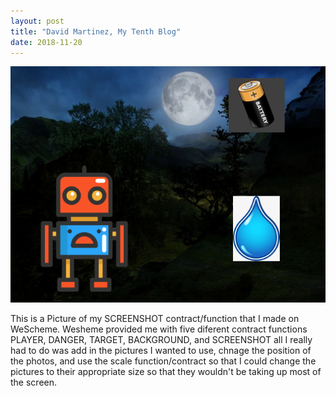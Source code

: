 ```yaml
---
layout: post
title: "David Martinez, My Tenth Blog"
date: 2018-11-20
---
```



![Screenshot of my game](/images/GameScreenShot.png)

This is a Picture of my SCREENSHOT contract/function that I made on WeScheme. Wesheme provided me with five diferent contract functions PLAYER, DANGER, TARGET, BACKGROUND, and SCREENSHOT all I really had to do was add in the pictures I wanted to use, chnage the position of the photos, and use the scale function/contract so that I could change the pictures to their appropriate size so that they wouldn't be taking up most of the screen. 
